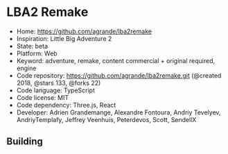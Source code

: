 # LBA2 Remake

- Home: https://github.com/agrande/lba2remake
- Inspiration: Little Big Adventure 2
- State: beta
- Platform: Web
- Keyword: adventure, remake, content commercial + original required, engine
- Code repository: https://github.com/agrande/lba2remake.git (@created 2018, @stars 133, @forks 22)
- Code language: TypeScript
- Code license: MIT
- Code dependency: Three.js, React
- Developer: Adrien Grandemange, Alexandre Fontoura, Andriy Tevelyev, AndriyTemplafy, Jeffrey Veenhuis, Peterdevos, Scott, SendellX

## Building
